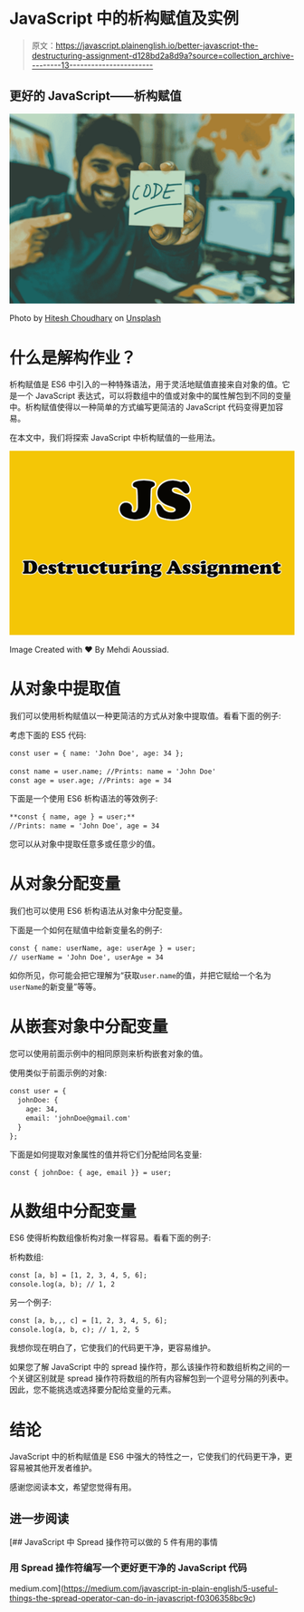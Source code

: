 # JavaScript 中的析构赋值及实例

> 原文：<https://javascript.plainenglish.io/better-javascript-the-destructuring-assignment-d128bd2a8d9a?source=collection_archive---------13----------------------->

## 更好的 JavaScript——析构赋值

![](img/07196edacd5df6020e8cef317e17ee56.png)

Photo by [Hitesh Choudhary](https://unsplash.com/@hiteshchoudhary?utm_source=medium&utm_medium=referral) on [Unsplash](https://unsplash.com?utm_source=medium&utm_medium=referral)

# 什么是解构作业？

析构赋值是 ES6 中引入的一种特殊语法，用于灵活地赋值直接来自对象的值。它是一个 JavaScript 表达式，可以将数组中的值或对象中的属性解包到不同的变量中。析构赋值使得以一种简单的方式编写更简洁的 JavaScript 代码变得更加容易。

在本文中，我们将探索 JavaScript 中析构赋值的一些用法。

![](img/73a96012886995786cc5d1af1fb0e54f.png)

Image Created with ❤️️ By Mehdi Aoussiad.

# 从对象中提取值

我们可以使用析构赋值以一种更简洁的方式从对象中提取值。看看下面的例子:

考虑下面的 ES5 代码:

```
const user = { name: 'John Doe', age: 34 };

const name = user.name; //Prints: name = 'John Doe'
const age = user.age; //Prints: age = 34
```

下面是一个使用 ES6 析构语法的等效例子:

```
**const { name, age } = user;**
//Prints: name = 'John Doe', age = 34
```

您可以从对象中提取任意多或任意少的值。

# 从对象分配变量

我们也可以使用 ES6 析构语法从对象中分配变量。

下面是一个如何在赋值中给新变量名的例子:

```
const { name: userName, age: userAge } = user;
// userName = 'John Doe', userAge = 34
```

如你所见，你可能会把它理解为“获取`user.name`的值，并把它赋给一个名为`userName`的新变量”等等。

# 从嵌套对象中分配变量

您可以使用前面示例中的相同原则来析构嵌套对象的值。

使用类似于前面示例的对象:

```
const user = {
  johnDoe: { 
    age: 34,
    email: 'johnDoe@gmail.com'
  }
};
```

下面是如何提取对象属性的值并将它们分配给同名变量:

```
const { johnDoe: { age, email }} = user;
```

# 从数组中分配变量

ES6 使得析构数组像析构对象一样容易。看看下面的例子:

析构数组:

```
const [a, b] = [1, 2, 3, 4, 5, 6];
console.log(a, b); // 1, 2
```

另一个例子:

```
const [a, b,,, c] = [1, 2, 3, 4, 5, 6];
console.log(a, b, c); // 1, 2, 5
```

我想你现在明白了，它使我们的代码更干净，更容易维护。

如果您了解 JavaScript 中的 spread 操作符，那么该操作符和数组析构之间的一个关键区别就是 spread 操作符将数组的所有内容解包到一个逗号分隔的列表中。因此，您不能挑选或选择要分配给变量的元素。

# 结论

JavaScript 中的析构赋值是 ES6 中强大的特性之一，它使我们的代码更干净，更容易被其他开发者维护。

感谢您阅读本文，希望您觉得有用。

## 进一步阅读

[](https://medium.com/javascript-in-plain-english/5-useful-things-the-spread-operator-can-do-in-javascript-f0306358bc9c) [## JavaScript 中 Spread 操作符可以做的 5 件有用的事情

### 用 Spread 操作符编写一个更好更干净的 JavaScript 代码

medium.com](https://medium.com/javascript-in-plain-english/5-useful-things-the-spread-operator-can-do-in-javascript-f0306358bc9c)